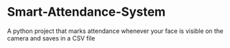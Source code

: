 # Smart-Attendance-System
A python project that marks attendance whenever your face is visible on the camera and saves in a CSV file
